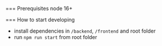 === Prerequisites
node 16+

=== How to start developing
* install dependencies in `/backend`, `/frontend` and root folder
* run `npm run start` from root folder